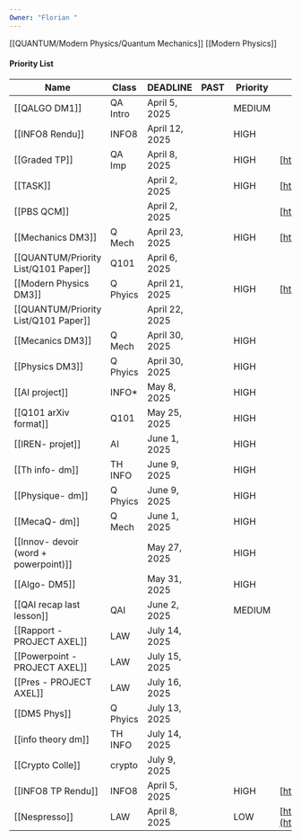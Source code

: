 ```yaml
---
Owner: "Florian "
---
```

[[QUANTUM/Modern Physics/Quantum Mechanics]]
[[Modern Physics]]
#### Priority List
|Name|Class|DEADLINE|PAST|Priority|SOURCE|Tags|
|---|---|---|---|---|---|---|
|[[QALGO DM1]]|QA Intro|April 5, 2025||MEDIUM|||
|[[INFO8 Rendu]]|INFO8|April 12, 2025||HIGH|||
|[[Graded TP]]|QA Imp|April 8, 2025||HIGH|[https://moodle.epita.fr/user/index.php?id=4013](https://moodle.epita.fr/user/index.php?id=4013)||
|[[TASK]]||April 2, 2025||HIGH|[https://outlook.office365.com/](https://outlook.office365.com/)||
|[[PBS QCM]]||April 2, 2025|||[https://moodle.epita.fr/my/](https://moodle.epita.fr/my/)||
|[[Mechanics DM3]]|Q Mech|April 23, 2025||HIGH|[https://moodle.epita.fr/calendar/view.php?view=upcoming](https://moodle.epita.fr/calendar/view.php?view=upcoming)||
|[[QUANTUM/Priority List/Q101 Paper]]|Q101|April 6, 2025|||||
|[[Modern Physics DM3]]|Q Phyics|April 21, 2025||HIGH|[https://moodle.epita.fr/calendar/view.php?view=upcoming](https://moodle.epita.fr/calendar/view.php?view=upcoming)||
|[[QUANTUM/Priority List/Q101 Paper]]||April 22, 2025|||||
|[[Mecanics DM3]]|Q Mech|April 30, 2025||HIGH|||
|[[Physics DM3]]|Q Phyics|April 30, 2025||HIGH|||
|[[AI project]]|INFO*|May 8, 2025||HIGH|||
|[[Q101 arXiv format]]|Q101|May 25, 2025||HIGH|||
|[[IREN- projet]]|AI|June 1, 2025||HIGH|||
|[[Th info- dm]]|TH INFO|June 9, 2025||HIGH|||
|[[Physique- dm]]|Q Phyics|June 9, 2025||HIGH|||
|[[MecaQ- dm]]|Q Mech|June 1, 2025||HIGH|||
|[[Innov- devoir (word + powerpoint)]]||May 27, 2025||HIGH|||
|[[Algo- DM5]]||May 31, 2025||HIGH|||
|[[QAI recap last lesson]]|QAI|June 2, 2025||MEDIUM|||
|[[Rapport -PROJECT AXEL]]|LAW|July 14, 2025|||||
|[[Powerpoint - PROJECT AXEL]]|LAW|July 15, 2025|||||
|[[Pres - PROJECT AXEL]]|LAW|July 16, 2025|||||
|[[DM5 Phys]]|Q Phyics|July 13, 2025|||||
|[[info theory dm]]|TH INFO|July 14, 2025|||||
|[[Crypto Colle]]|crypto|July 9, 2025|||||
|[[INFO8 TP Rendu]]|INFO8|April 5, 2025||HIGH|[https://intra.forge.epita.fr/epita-ing-major](https://intra.forge.epita.fr/epita-ing-major)||
|[[Nespresso]]|LAW|April 8, 2025||LOW|[https://outlook.office365.com/mail/inbox/id/AAQkADM3OWExNGNiLTE2Y2UtNDkyZC05ZTQ1LTIxNTljNDE1NjdjMQAQABfjzXPq1VFNn%2BS6lxazdvE%3D/sxs/AQMkADM3OWExNGNiLTE2Y2UtNDkyZC05ZTQ1LTIxNTljNDE1NjdjMQBGAAAD7EHk5VMFvU6zfV0qi6gUHgcA%2FiMOYfusBEuoaIE3%2BO7x9QAAAgEMAAAA%2FiMOYfusBEuoaIE3%2BO7x9QADYYJYKwAAAAESABAA8K%2B8QqzskUuJTvqk9gbddA%3D%3D](https://outlook.office365.com/mail/inbox/id/AAQkADM3OWExNGNiLTE2Y2UtNDkyZC05ZTQ1LTIxNTljNDE1NjdjMQAQABfjzXPq1VFNn%2BS6lxazdvE%3D/sxs/AQMkADM3OWExNGNiLTE2Y2UtNDkyZC05ZTQ1LTIxNTljNDE1NjdjMQBGAAAD7EHk5VMFvU6zfV0qi6gUHgcA%2FiMOYfusBEuoaIE3%2BO7x9QAAAgEMAAAA%2FiMOYfusBEuoaIE3%2BO7x9QADYYJYKwAAAAESABAA8K%2B8QqzskUuJTvqk9gbddA%3D%3D)||